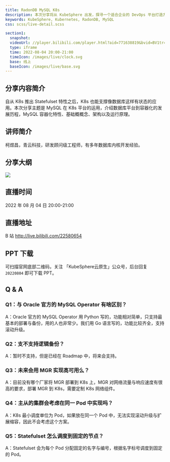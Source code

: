 ```yaml
---
title: RadonDB MySQL K8s
description: 本次分享将从 KubeSphere 出发，探寻一个适合企业的 DevOps 平台打造方式。
keywords: KubeSphere, Kubernetes, RadonDB, MySQL
css: scss/live-detail.scss

section1:
  snapshot: 
  videoUrl: //player.bilibili.com/player.html?aid=771638819&bvid=BV1tr4y157R4&cid=795798158&page=1&high_quality=1
  type: iframe
  time: 2022-08-04 20:00-21:00
  timeIcon: /images/live/clock.svg
  base: 线上
  baseIcon: /images/live/base.svg
---
```

## 分享内容简介

自从 K8s 推出 Statefulset 特性之后，K8s 也能支撑像数据库这样有状态的应用。本次分享主题是 MySQL 在 K8s 平台的运用，介绍数据库平台到容器化的发展历程，MySQL 容器化特性、基础概概念、架构以及运行原理。

## 讲师简介

柯煜昌，青云科技，研发顾问级工程师，有多年数据库内核开发经验。

## 分享大纲

![](https://pek3b.qingstor.com/kubesphere-community/images/radondb0804-live.png)

## 直播时间

2022 年 08 月 04 日 20:00-21:00

## 直播地址

B 站  http://live.bilibili.com/22580654

## PPT 下载

可扫描官网底部二维码，关注 「KubeSphere云原生」公众号，后台回复 `20220804` 即可下载 PPT。

## Q & A

### Q1：与 Oracle 官方的 MySQL Operator 有啥区别？

A：Oracle 官方的 MySQL Operator 用 Python 写的，功能相对简单，只支持最基本的部署与备份，用的人也非常少。我们用 Go 语言写的，功能比较齐全，支持滚动升级。

### Q2：支不支持逻辑备份？

A：暂时不支持，但是已经在 Roadmap 中，将来会支持。

### Q3：未来会用 MGR 实现高可用么？

A：目前没有哪个厂家将 MGR 部署到 K8s 上，MGR 对网络流量与响应速度有很高的要求，部署 MGR 到 K8s，需要定制 K8s 网络组件。

### Q4：主从的集群会考虑在同一 Pod 中实现吗？

A：K8s 最小调度单位为 Pod，如果放在同一个 Pod 中，无法实现滚动升级与扩展缩容，因此不会考虑这个方案。

### Q5：Statefulset 怎么调度到固定的节点？

A：Statefulset 会为每个 Pod 分配固定的名字与编号，根据名字标号调度到固定的 Pod。